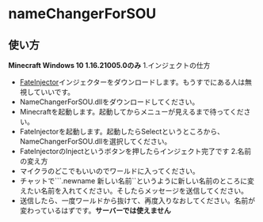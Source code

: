 # nameChangerForSOU
## 使い方
**Minecraft Windows 10 1.16.21005.0のみ**
1.インジェクトの仕方
  - [FateInjector](https://github.com/fligger/FateInjector/releases/latest/download/FateInjector.exe)インジェクターをダウンロードします。もうすでにある人は無視していいです。
  - NameChangerForSOU.dllをダウンロードしてください。
  - Minecraftを起動します。起動してからメニューが見えるまで待ってください。
  - FateInjectorを起動します。起動したらSelectというところから、NameChangerForSOU.dllを選択してください。
  - FateInjectorのInjectというボタンを押したらインジェクト完了です
2.名前の変え方
  - マイクラのどこでもいいのでワールドに入ってください。
  - チャットで```.newname 新しい名前``というように新しい名前のところに変えたい名前を入れてください。そしたらメッセージを送信してください。
  - 送信したら、一度ワールドから抜けて、再度入りなおしてください。名前が変わっているはずです。**サーバーでは使えません**
